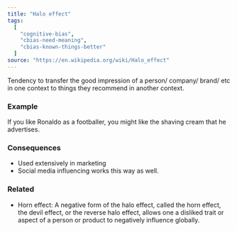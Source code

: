 ```yaml
---
title: "Halo effect"
tags:
  [
    "cognitive-bias",
    "cbias-need-meaning",
    "cbias-known-things-better"
  ]
source: "https://en.wikipedia.org/wiki/Halo_effect"
---
```


Tendency to transfer the good impression of a person/ company/ brand/ etc in one context to things they recommend in another context. 

### Example

If you like Ronaldo as a footballer, you might like the shaving cream that he advertises.

### Consequences

- Used extensively in marketing
- Social media influencing works this way as well.

### Related

- Horn effect: A negative form of the halo effect, called the horn effect, the devil effect, or the reverse halo effect, allows one a disliked trait or aspect of a person or product to negatively influence globally.
